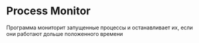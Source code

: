 # Process Monitor
Программа мониторит запущенные процессы и останавливает их, если они работают дольше положенного времени
